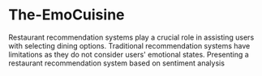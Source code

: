 # The-EmoCuisine
Restaurant recommendation systems play a crucial role in assisting users with selecting dining options. Traditional recommendation systems have limitations as they do not consider users' emotional states. Presenting a restaurant recommendation system based on sentiment analysis
